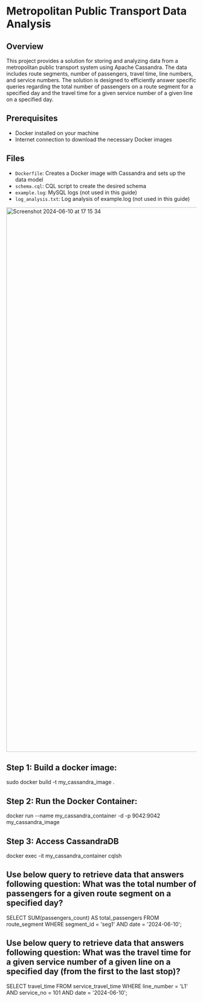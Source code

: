 # Metropolitan Public Transport Data Analysis

## Overview
This project provides a solution for storing and analyzing data from a metropolitan public transport system using Apache Cassandra. The data includes route segments, number of passengers, travel time, line numbers, and service numbers. The solution is designed to efficiently answer specific queries regarding the total number of passengers on a route segment for a specified day and the travel time for a given service number of a given line on a specified day.

## Prerequisites
- Docker installed on your machine
- Internet connection to download the necessary Docker images

## Files
- `Dockerfile`: Creates a Docker image with Cassandra and sets up the data model
- `schema.cql`: CQL script to create the desired schema
- `example.log`: MySQL logs (not used in this guide)
- `log_analysis.txt`: Log analysis of example.log (not used in this guide)

<img width="1440" alt="Screenshot 2024-06-10 at 17 15 34" src="https://github.com/MatforZo/Cassandra/assets/121509790/784046fe-4e6f-419a-a969-d2116d7b2a64">

## Step 1: Build a docker image:

sudo docker build -t my_cassandra_image .

## Step 2: Run the Docker Container:

docker run --name my_cassandra_container -d -p 9042:9042 my_cassandra_image

## Step 3: Access CassandraDB

docker exec -it my_cassandra_container cqlsh

## Use below query to retrieve data that answers following question: What was the total number of passengers for a given route segment on a specified day?

SELECT SUM(passengers_count) AS total_passengers
FROM route_segment
WHERE segment_id = 'seg1' AND date = '2024-06-10';

## Use below query to retrieve data that answers following question: What was the travel time for a given service number of a given line on a specified day (from the first to the last stop)?

SELECT travel_time
FROM service_travel_time
WHERE line_number = 'L1' AND service_no = 101 AND date = '2024-06-10';
